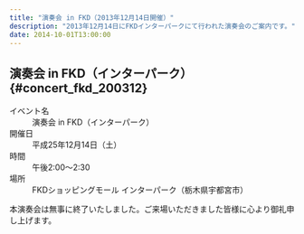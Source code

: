 ```yaml
---
title: "演奏会 in FKD（2013年12月14日開催）"
description: "2013年12月14日にFKDインターパークにて行われた演奏会のご案内です。"
date: 2014-10-01T13:00:00
---
```


## 演奏会 in FKD（インターパーク）{#concert_fkd_200312}

<dl class="basic">
  <dt>イベント名</dt>
  <dd>演奏会 in FKD（インターパーク）</dd>

  <dt>開催日</dt>
  <dd>平成25年12月14日（土）</dd>

  <dt>時間</dt>
  <dd>午後2:00〜2:30</dd>

  <dt>場所</dt>
  <dd>FKDショッピングモール インターパーク（栃木県宇都宮市）</dd>
</dl>

<p class="mt-4">
本演奏会は無事に終了いたしました。ご来場いただきました皆様に心より御礼申し上げます。
</p>
